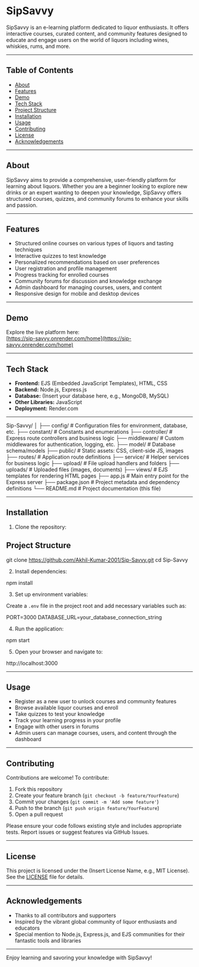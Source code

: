 # SipSavvy

SipSavvy is an e-learning platform dedicated to liquor enthusiasts. It offers interactive courses, curated content, and community features designed to educate and engage users on the world of liquors including wines, whiskies, rums, and more.

---

## Table of Contents

- [About](#about)
- [Features](#features)
- [Demo](#demo)
- [Tech Stack](#tech-stack)
- [Project Structure](#project-structure)
- [Installation](#installation)
- [Usage](#usage)
- [Contributing](#contributing)
- [License](#license)
- [Acknowledgements](#acknowledgements)

---

## About

SipSavvy aims to provide a comprehensive, user-friendly platform for learning about liquors. Whether you are a beginner looking to explore new drinks or an expert wanting to deepen your knowledge, SipSavvy offers structured courses, quizzes, and community forums to enhance your skills and passion.

---

## Features

- Structured online courses on various types of liquors and tasting techniques
- Interactive quizzes to test knowledge
- Personalized recommendations based on user preferences
- User registration and profile management
- Progress tracking for enrolled courses
- Community forums for discussion and knowledge exchange
- Admin dashboard for managing courses, users, and content
- Responsive design for mobile and desktop devices

---

## Demo

Explore the live platform here:  
[https://sip-savvy.onrender.com/home](https://sip-savvy.onrender.com/home)

---

## Tech Stack

- **Frontend:** EJS (Embedded JavaScript Templates), HTML, CSS
- **Backend:** Node.js, Express.js
- **Database:** (Insert your database here, e.g., MongoDB, MySQL)
- **Other Libraries:** JavaScript
- **Deployment:** Render.com

---

Sip-Savvy/
│
├── config/        # Configuration files for environment, database, etc.
├── constant/      # Constants and enumerations
├── controller/    # Express route controllers and business logic
├── middleware/    # Custom middlewares for authentication, logging, etc.
├── model/         # Database schema/models
├── public/        # Static assets: CSS, client-side JS, images
├── routes/        # Application route definitions
├── service/       # Helper services for business logic
├── upload/        # File upload handlers and folders
├── uploads/       # Uploaded files (images, documents)
├── views/         # EJS templates for rendering HTML pages
├── app.js         # Main entry point for the Express server
├── package.json   # Project metadata and dependency definitions
└── README.md      # Project documentation (this file)


---

## Installation

1. Clone the repository:

## Project Structure

git clone https://github.com/Akhil-Kumar-2001/Sip-Savvy.git
cd Sip-Savvy


2. Install dependencies:

npm install

3. Set up environment variables:

Create a `.env` file in the project root and add necessary variables such as:


PORT=3000
DATABASE_URL=your_database_connection_string



4. Run the application:

npm start


5. Open your browser and navigate to:

http://localhost:3000



---

## Usage

- Register as a new user to unlock courses and community features
- Browse available liquor courses and enroll
- Take quizzes to test your knowledge
- Track your learning progress in your profile
- Engage with other users in forums
- Admin users can manage courses, users, and content through the dashboard

---

## Contributing

Contributions are welcome! To contribute:

1. Fork this repository
2. Create your feature branch (`git checkout -b feature/YourFeature`)
3. Commit your changes (`git commit -m 'Add some feature'`)
4. Push to the branch (`git push origin feature/YourFeature`)
5. Open a pull request

Please ensure your code follows existing style and includes appropriate tests. Report issues or suggest features via GitHub Issues.

---

## License

This project is licensed under the (Insert License Name, e.g., MIT License). See the [LICENSE](LICENSE) file for details.

---

## Acknowledgements

- Thanks to all contributors and supporters
- Inspired by the vibrant global community of liquor enthusiasts and educators
- Special mention to Node.js, Express.js, and EJS communities for their fantastic tools and libraries

---

Enjoy learning and savoring your knowledge with SipSavvy!

